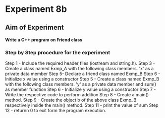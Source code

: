# Experiment 8b
## Aim of Experiment
#### Write a C++ program on Friend class
### Step by Step procedure for the experiment
Step 1 - Include the required header files (iostream and string.h).
Step 3 - Create a class named Exmp_A with the following class members.
'x' as a private data member
Step 5- Declare a friend class named Exmp_B 
Step 6 - Initialize x value using a constructor
Step 5 - Create a class named Exmp_B with the following class members.
'y' as a private data member and sum() as member function
Step 6 - Initialize y value using a constructor
Step 7 - Write the respective code to perform addition
Step 8 - Create a main() method.
Step 9 - Create the object b of the above class Exmp_B respectively inside the main() method.
Step 11 - print the value of sum
Step 12 - returnn 0 to exit form the program execution.

